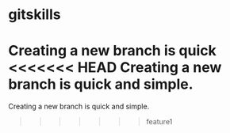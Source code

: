 # gitskills
Creating a new branch is quick
<<<<<<< HEAD
Creating a new branch is quick and simple.
=======
Creating a new branch is quick and simple.
>>>>>>> feature1
